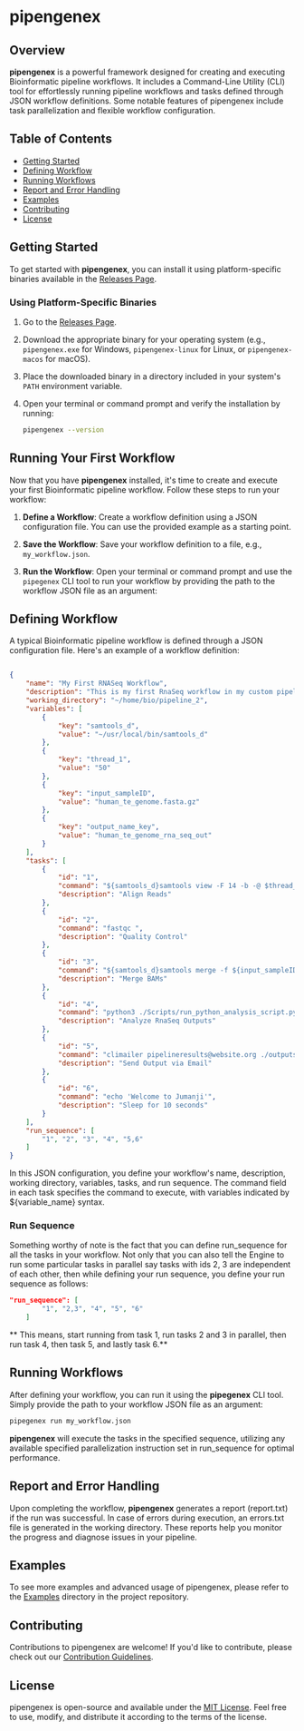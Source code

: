 # pipengenex

## Overview

**pipengenex** is a powerful framework designed for creating and executing Bioinformatic pipeline workflows. It includes a Command-Line Utility (CLI) tool for effortlessly running pipeline workflows and tasks defined through JSON workflow definitions. Some notable features of pipengenex include task parallelization and flexible workflow configuration.

## Table of Contents

- [Getting Started](#getting-started)
- [Defining Workflow](#defining-workflow)
- [Running Workflows](#running-workflows)
- [Report and Error Handling](#report-and-error-handling)
- [Examples](#examples)
- [Contributing](#contributing)
- [License](#license)

## Getting Started

To get started with **pipengenex**, you can install it using platform-specific binaries available in the [Releases Page](https://github.com/your-username/your-repo/releases).

### Using Platform-Specific Binaries

1. Go to the [Releases Page](https://github.com/propenster/pipengenex/releases).

2. Download the appropriate binary for your operating system (e.g., `pipengenex.exe` for Windows, `pipengenex-linux` for Linux, or `pipengenex-macos` for macOS).

3. Place the downloaded binary in a directory included in your system's `PATH` environment variable.

4. Open your terminal or command prompt and verify the installation by running:

   ```bash
   pipengenex --version


## Running Your First Workflow

Now that you have **pipengenex** installed, it's time to create and execute your first Bioinformatic pipeline workflow. Follow these steps to run your workflow:

1. **Define a Workflow**: Create a workflow definition using a JSON configuration file. You can use the provided example as a starting point.

2. **Save the Workflow**: Save your workflow definition to a file, e.g., `my_workflow.json`.

3. **Run the Workflow**: Open your terminal or command prompt and use the `pipegenex` CLI tool to run your workflow by providing the path to the workflow JSON file as an argument:


## Defining Workflow
A typical Bioinformatic pipeline workflow is defined through a JSON configuration file. Here's an example of a workflow definition:

```json

{
    "name": "My First RNASeq Workflow",
    "description": "This is my first RnaSeq workflow in my custom pipeline generator...",
    "working_directory": "~/home/bio/pipeline_2",
    "variables": [
        {
            "key": "samtools_d",
            "value": "~/usr/local/bin/samtools_d"
        },
        {
            "key": "thread_1",
            "value": "50"
        },
        {
            "key": "input_sampleID",
            "value": "human_te_genome.fasta.gz"
        },
        {
            "key": "output_name_key",
            "value": "human_te_genome_rna_seq_out"
        }
    ],
    "tasks": [
        {
            "id": "1",
            "command": "${samtools_d}samtools view -F 14 -b -@ $thread_1 $list_tmp1[0] >${input_sampleID}_m_ERV.bam",
            "description": "Align Reads"
        },
        {
            "id": "2",
            "command": "fastqc ",
            "description": "Quality Control"
        },
        {
            "id": "3",
            "command": "${samtools_d}samtools merge -f ${input_sampleID}_m2.bam ${input_sampleID}_m_ERV.bam ${input_sampleID}_m1_ERV.bam",
            "description": "Merge BAMs"
        },
        {
            "id": "4",
            "command": "python3 ./Scripts/run_python_analysis_script.py ./outputs/${input_sampleID}.bam ./outputs/${output_name_key}.csv",
            "description": "Analyze RnaSeq Outputs"
        },
        {
            "id": "5",
            "command": "climailer pipelineresults@website.org ./outputs/${output_name_key}.csv",
            "description": "Send Output via Email"
        },
        {
            "id": "6",
            "command": "echo 'Welcome to Jumanji'",
            "description": "Sleep for 10 seconds"
        }
    ],
    "run_sequence": [
        "1", "2", "3", "4", "5,6" 
    ]
}


```


In this JSON configuration, you define your workflow's name, description, working directory, variables, tasks, and run sequence. The command field in each task specifies the command to execute, with variables indicated by ${variable_name} syntax.

### Run Sequence
Something worthy of note is the fact that you can define run_sequence for all the tasks in your workflow. Not only that you can also tell the Engine to run some particular tasks in parallel say tasks with ids 2, 3 are independent of each other, then while defining your run sequence, you define your run sequence as follows:
```json
"run_sequence": [
        "1", "2,3", "4", "5", "6" 
    ]
```

** This means, start running from task 1, run tasks 2 and 3 in parallel, then run task 4, then task 5, and lastly task 6.**


## Running Workflows
After defining your workflow, you can run it using the **pipegenex** CLI tool. Simply provide the path to your workflow JSON file as an argument:
```bash
pipegenex run my_workflow.json
```
**pipengenex** will execute the tasks in the specified sequence, utilizing any available specified parallelization instruction set in run_sequence for optimal performance.

## Report and Error Handling
Upon completing the workflow, **pipengenex** generates a report (report.txt) if the run was successful. In case of errors during execution, an errors.txt file is generated in the working directory. These reports help you monitor the progress and diagnose issues in your pipeline.

## Examples
To see more examples and advanced usage of pipengenex, please refer to the [Examples](https://github.com/propenster/pipegenex/examples) directory in the project repository.

## Contributing
Contributions to pipengenex are welcome! If you'd like to contribute, please check out our [Contribution Guidelines](https://github.com/propenster/pipengenex/contributing.md).

## License
pipengenex is open-source and available under the [MIT License](https://github.com/propenster/pipengenex/license.md). Feel free to use, modify, and distribute it according to the terms of the license.
